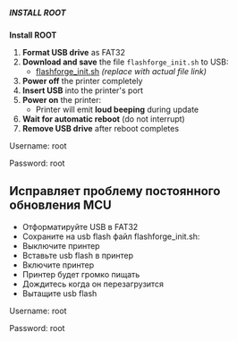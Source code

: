 ##### INSTALL ROOT
**Install ROOT**

1. **Format USB drive** as FAT32
2. **Download and save** the file `flashforge_init.sh` to USB:
   - [flashforge_init.sh](https://example.com/path/to/fix_file) *(replace with actual file link)*  
3. **Power off** the printer completely
4. **Insert USB** into the printer's port
5. **Power on** the printer:
   - Printer will emit **loud beeping** during update
6. **Wait for automatic reboot** (do not interrupt)
7. **Remove USB drive** after reboot completes

Username: root

Password: root

## Исправляет проблему постоянного обновления MCU

- Отформатируйте USB в FAT32
- Сохраните на usb flash файл flashforge_init.sh:
- Выключите принтер
- Вставьте usb flash в принтер
- Включите принтер
- Принтер будет громко пищать
- Дождитесь когда он перезагрузится
- Вытащите usb flash

Username: root

Password: root

